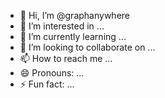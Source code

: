 - 👋 Hi, I’m @graphanywhere
- 👀 I’m interested in ...
- 🌱 I’m currently learning ...
- 💞️ I’m looking to collaborate on ...
- 📫 How to reach me ...
- 😄 Pronouns: ...
- ⚡ Fun fact: ...

<!---
graphanywhere/graphanywhere is a ✨ special ✨ repository because its `README.md` (this file) appears on your GitHub profile.
You can click the Preview link to take a look at your changes.
--->
